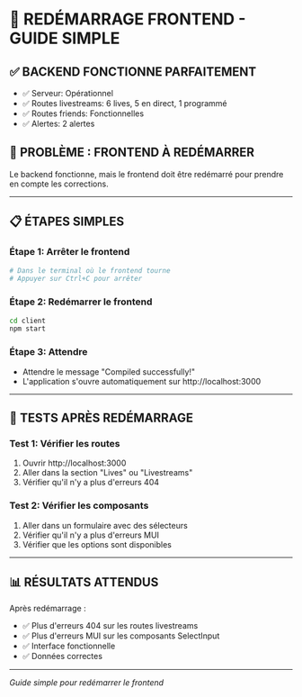 # 🚀 REDÉMARRAGE FRONTEND - GUIDE SIMPLE

## ✅ **BACKEND FONCTIONNE PARFAITEMENT**
- ✅ Serveur: Opérationnel
- ✅ Routes livestreams: 6 lives, 5 en direct, 1 programmé
- ✅ Routes friends: Fonctionnelles
- ✅ Alertes: 2 alertes

## 🔧 **PROBLÈME : FRONTEND À REDÉMARRER**

Le backend fonctionne, mais le frontend doit être redémarré pour prendre en compte les corrections.

---

## 📋 **ÉTAPES SIMPLES**

### **Étape 1: Arrêter le frontend**
```bash
# Dans le terminal où le frontend tourne
# Appuyer sur Ctrl+C pour arrêter
```

### **Étape 2: Redémarrer le frontend**
```bash
cd client
npm start
```

### **Étape 3: Attendre**
- Attendre le message "Compiled successfully!"
- L'application s'ouvre automatiquement sur http://localhost:3000

---

## 🧪 **TESTS APRÈS REDÉMARRAGE**

### **Test 1: Vérifier les routes**
1. Ouvrir http://localhost:3000
2. Aller dans la section "Lives" ou "Livestreams"
3. Vérifier qu'il n'y a plus d'erreurs 404

### **Test 2: Vérifier les composants**
1. Aller dans un formulaire avec des sélecteurs
2. Vérifier qu'il n'y a plus d'erreurs MUI
3. Vérifier que les options sont disponibles

---

## 📊 **RÉSULTATS ATTENDUS**

Après redémarrage :
- ✅ Plus d'erreurs 404 sur les routes livestreams
- ✅ Plus d'erreurs MUI sur les composants SelectInput
- ✅ Interface fonctionnelle
- ✅ Données correctes

---

*Guide simple pour redémarrer le frontend* 